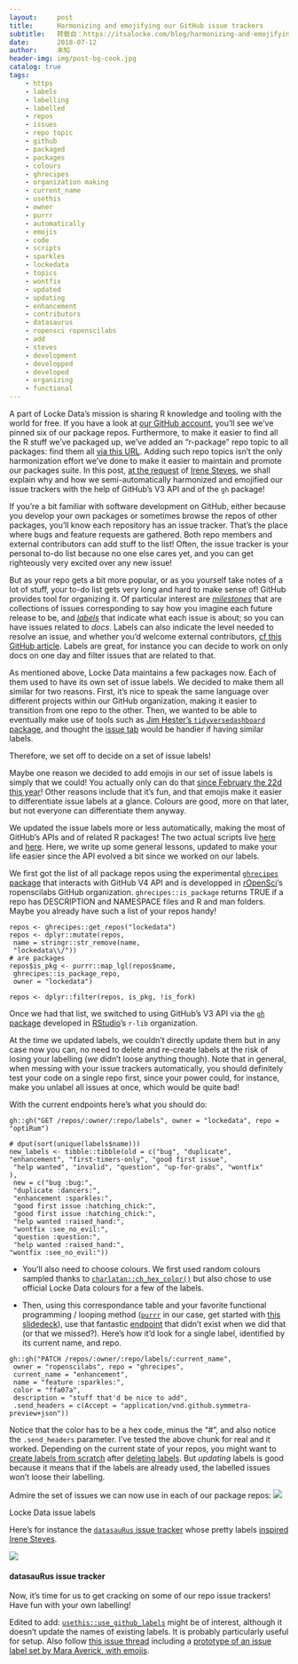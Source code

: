 ```yaml
---
layout:     post
title:      Harmonizing and emojifying our GitHub issue trackers
subtitle:   转载自：https://itsalocke.com/blog/harmonizing-and-emojifying-our-github-issue-trackers/
date:       2018-07-12
author:     未知
header-img: img/post-bg-cook.jpg
catalog: true
tags:
    - https
    - labels
    - labelling
    - labelled
    - repos
    - issues
    - repo topic
    - github
    - packaged
    - packages
    - colours
    - ghrecipes
    - organization making
    - current_name
    - usethis
    - owner
    - purrr
    - automatically
    - emojis
    - code
    - scripts
    - sparkles
    - lockedata
    - topics
    - wontfix
    - updated
    - updating
    - enhancement
    - contributors
    - datasaurus
    - ropensci ropenscilabs
    - add
    - steves
    - development
    - developped
    - developed
    - organizing
    - functional
---
```


A part of Locke Data’s mission is sharing R knowledge and tooling with the world for free. If you have a look at [our GitHub account](https://github.com/lockedata), you’ll see we’ve pinned six of our package repos. Furthermore, to make it easier to find all the R stuff we’ve packaged up, we’ve added an “r-package” repo topic to all packages: find them all [via this URL](https://github.com/search?q=topic%3Ar-package+org%3Alockedata+fork%3Atrue). Adding such repo topics isn’t the only harmonization effort we’ve done to make it easier to maintain and promote our packages suite. In this post, [at the request](https://twitter.com/i_steves/status/1017111900893696003) of [Irene Steves](https://github.com/isteves), we shall explain why and how we semi-automatically harmonized and emojified our issue trackers with the help of GitHub’s V3 API and of the `gh` package!

If you’re a bit familiar with software development on GitHub, either because you develop your own packages or sometimes browse the repos of other packages, you’ll know each repository has an issue tracker. That’s the place where bugs and feature requests are gathered. Both repo members and external contributors can add stuff to the list! Often, the issue tracker is your personal to-do list because no one else cares yet, and you can get righteously very excited over any new issue!

But as your repo gets a bit more popular, or as you yourself take notes of a lot of stuff, your to-do list gets very long and hard to make sense of! GitHub provides tool for organizing it. Of particular interest are [*milestones*](https://help.github.com/articles/about-milestones) that are collections of issues corresponding to say how you imagine each future release to be, and [*labels*](https://help.github.com/articles/about-labels) that indicate what each issue is about; so you can have issues related to *docs*. Labels can also indicate the level needed to resolve an issue, and whether you’d welcome external contributors, [cf this GitHub article](https://help.github.com/articles/helping-new-contributors-find-your-project-with-labels). Labels are great, for instance you can decide to work on only docs on one day and filter issues that are related to that.

As mentioned above, Locke Data maintains a few packages now. Each of them used to have its own set of issue labels. We decided to make them all similar for two reasons. First, it’s nice to speak the same language over different projects within our GitHub organization, making it easier to transition from one repo to the other. Then, we wanted to be able to eventually make use of tools such as [Jim Hester’s `tidyversedashboard` package](https://github.com/jimhester/tidyversedashboard), and thought the [issue tab](https://connect.rstudioservices.com/jimhester/tidyverse_dashboard/tidyverse_dashboard.html#open-issues) would be handier if having similar labels.

Therefore, we set off to decide on a set of issue labels!

Maybe one reason we decided to add emojis in our set of issue labels is simply that we could! You actually only can do that [since February the 22d this year](https://blog.github.com/2018-02-22-label-improvements-emoji-descriptions-and-more)! Other reasons include that it’s fun, and that emojis make it easier to differentiate issue labels at a glance. Colours are good, more on that later, but not everyone can differentiate them anyway.

We updated the issue labels more or less automatically, making the most of GitHub’s APIs and of related R packages! The two actual scripts live [here](https://github.com/lockedata/lockedev/blob/master/inst/legacy_code/harmonize_labels.R) and [here](https://github.com/lockedata/lockedev/blob/master/inst/legacy_code/brand_labels.R). Here, we write up some general lessons, updated to make your life easier since the API evolved a bit since we worked on our labels.

We first got the list of all package repos using the experimental [`ghrecipes` package](https://github.com/ropenscilabs/ghrecipes) that interacts with GitHub V4 API and is developped in [rOpenSci](https://ropensci.org/)’s ropenscilabs GitHub organization. `ghrecipes::is_package` returns TRUE if a repo has DESCRIPTION and NAMESPACE files and R and man folders. Maybe you already have such a list of your repos handy!

```
repos <- ghrecipes::get_repos("lockedata")
repos <- dplyr::mutate(repos, 
 name = stringr::str_remove(name,
 "lockedata\\/"))
# are packages
repos$is_pkg <- purrr::map_lgl(repos$name,
 ghrecipes::is_package_repo,
 owner = "lockedata")

repos <- dplyr::filter(repos, is_pkg, !is_fork)
```

Once we had that list, we switched to using GitHub’s V3 API via the [`gh` package](https://github.com/r-lib/gh) developed in [RStudio](https://www.rstudio.com/)’s `r-lib` organization.

At the time we updated labels, we couldn’t directly update them but in any case now you can, no need to delete and re-create labels at the risk of losing your labelling (*we* didn’t loose anything though). Note that in general, when messing with your issue trackers automatically, you should definitely test your code on a single repo first, since your power could, for instance, make you unlabel all issues at once, which would be quite bad!

With the current endpoints here’s what you should do:

```
gh::gh("GET /repos/:owner/:repo/labels", owner = "lockedata", repo = "optiRum")
```

```
# dput(sort(unique(labels$name)))
new_labels <- tibble::tibble(old = c("bug", "duplicate", "enhancement", "first-timers-only", "good first issue", 
 "help wanted", "invalid", "question", "up-for-grabs", "wontfix"
),
 new = c("bug :bug:",
 "duplicate :dancers:",
 "enhancement :sparkles:",
 "good first issue :hatching_chick:",
 "good first issue :hatching_chick:",
 "help wanted :raised_hand:",
 "wontfix :see_no_evil:",
 "question :question:",
 "help wanted :raised_hand:",
"wontfix :see_no_evil:"))
```

- You’ll also need to choose colours. We first used random colours sampled thanks to [`charlatan::ch_hex_color()`](https://github.com/ropensci/charlatan) but also chose to use official Locke Data colours for a few of the labels.

- Then, using this correspondance table and your favorite functional programming / looping method ([`purrr`](https://github.com/tidyverse/purrr) in our case, get started with [this slidedeck](https://github.com/jenniferthompson/RLadiesIntroToPurrr)), use that fantastic [endpoint](https://developer.github.com/v3/issues/labels#update-a-label) that didn’t exist when we did that (or that we missed?). Here’s how it’d look for a single label, identified by its current name, and repo.


```
gh::gh("PATCH /repos/:owner/:repo/labels/:current_name",
 owner = "ropenscilabs", repo = "ghrecipes",
 current_name = "enhancement",
 name = "feature :sparkles:",
 color = "ffa07a",
 description = "stuff that'd be nice to add",
 .send_headers = c(Accept = "application/vnd.github.symmetra-preview+json"))
```

Notice that the color has to be a hex code, minus the “#”, and also notice the `.send_headers` parameter. I’ve tested the above chunk for real and it worked. Depending on the current state of your repos, you might want to [create labels from scratch](https://developer.github.com/v3/issues/labels#create-a-label) after [deleting labels](https://developer.github.com/v3/issues/labels#delete-a-label). But *updating* labels is good because it means that if the labels are already used, the labelled issues won’t loose their labelling.

Admire the set of issues we can now use in each of our package repos:
![](https://itsalocke.com/blog/img/2018-07-12-datasaurus2.png)


Locke Data issue labels


Here’s for instance the [`datasauRus` issue tracker](https://github.com/lockedata/datasauRus/issues) whose pretty labels [inspired Irene Steves](https://twitter.com/i_steves/status/1017095491824373761).

![](https://itsalocke.com/blog/img/2018-07-12-datasaurus.png)


#### datasauRus issue tracker

Now, it’s time for us to get cracking on some of our repo issue trackers! Have fun with your own labelling!

Edited to add: [`usethis::use_github_labels`](http://usethis.r-lib.org/reference/use_github_labels.html) might be of interest, although it doesn’t update the names of existing labels. It is probably particularly useful for setup. Also follow [this issue thread](https://github.com/r-lib/usethis/issues/290) including a [prototype of an issue label set by Mara Averick, with emojis](https://github.com/r-lib/usethis/issues/290#issuecomment-368983746).
